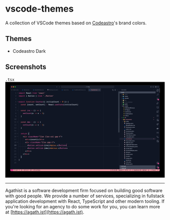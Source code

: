 # vscode-themes

A collection of VSCode themes based on [Codeastro](https://codeastro.net)'s brand colors.

## Themes

-   Codeastro Dark

## Screenshots

`.tsx`
![Counter component written in TSX](/images/counter-tsx.jpg)

---

Agathist is a software development firm focused on building good software with good people. We provide a number of services, specializing in fullstack application development with React, TypeScript and other modern tooling. If you're looking for an agency to do some work for you, you can learn more at [https://agath.ist](https://agath.ist).
